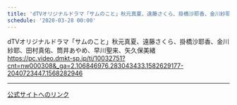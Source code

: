 ```yaml
---
title: 'dTVオリジナルドラマ「サムのこと」秋元真夏、遠藤さくら、掛橋沙耶香、金川紗耶、田村真佑、筒井あやめ、早川聖来、矢久保美緒 '
schedule: '2020-03-28 00:00'
---
```


<div id="detailBody"> <p>  dTVオリジナルドラマ「サムのこと」秋元真夏、遠藤さくら、掛橋沙耶香、金川紗耶、田村真佑、筒井あやめ、早川聖来、矢久保美緒  <br/>  <a href="https://pc.video.dmkt-sp.jp/ti/10032751?cnt=nw000308&amp;_ga=2.106846976.283043433.1582629177-2040723447.1568282946" target="_blank" title="https://pc.video.dmkt-sp.jp/ti/10032751?cnt=nw000308&amp;_ga=2.106846976.283043433.1582629177-2040723447.1568282946">   https://pc.video.dmkt-sp.jp/ti/10032751?cnt=nw000308&amp;_ga=2.106846976.283043433.1582629177-2040723447.1568282946  </a> </p></div>

---
[公式サイトへのリンク]('http://www.nogizaka46.com/schedule/2020/03/055059.php?member=mio-yakubo&category=&monthly=202003')